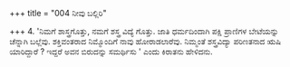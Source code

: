 +++
title = "004 ನೀವು ಬಲ್ಲಿರಿ"

+++
4. 'ನಿಮಗೆ ಶಾಸ್ತ್ರಗೊತ್ತು, ನಮಗೆ ಶಸ್ತ್ರ ವಿದ್ಯೆ ಗೊತ್ತು. ಜಾತಿ ಧರ್ಮದಿಂದಾಗಿ ಪಕ್ಷಿ ಪ್ರಾಣಿಗಳ ಬೇಟೆಯನ್ನು ಚೆನ್ನಾಗಿ ಬಲ್ಲೆವು. ಶಕ್ತಿವಂತರಾದ ನಿಮ್ಮೊಂದಿಗೆ ನಾವು ಹೋರಾಡಲಾರೆವು. ನಿಮ್ಮಂತೆ ಶಸ್ತ್ರವಿದ್ಯಾ ಪರಿಣತನಾದ  ಋಷಿ ಯಾರಿದ್ದಾರೆ ? ಇದ್ದರೆ ಅವನ ಬಿರುದನ್ನು ಸಮರ್ಥಿಸು ' ಎಂದು ಕಿರಾತನು ಹೇಳಿದನು.